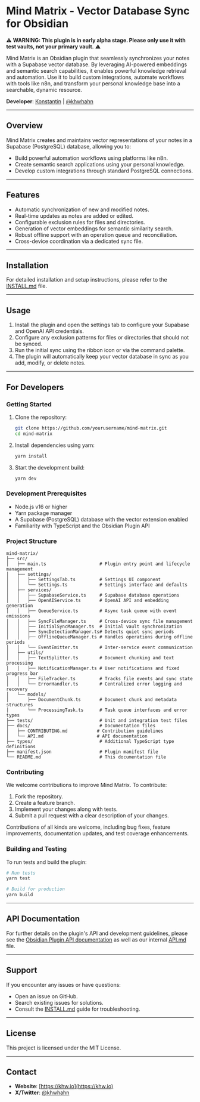 # Mind Matrix - Vector Database Sync for Obsidian

⚠️ **WARNING: This plugin is in early alpha stage. Please only use it with test vaults, not your primary vault.** ⚠️

Mind Matrix is an Obsidian plugin that seamlessly synchronizes your notes with a Supabase vector database. By leveraging AI-powered embeddings and semantic search capabilities, it enables powerful knowledge retrieval and automation. Use it to build custom integrations, automate workflows with tools like n8n, and transform your personal knowledge base into a searchable, dynamic resource.

**Developer**: [Konstantin](https://khw.io) | [@khwhahn](https://x.com/khwhahn)

---

## Overview

Mind Matrix creates and maintains vector representations of your notes in a Supabase (PostgreSQL) database, allowing you to:

- Build powerful automation workflows using platforms like n8n.
- Create semantic search applications using your personal knowledge.
- Develop custom integrations through standard PostgreSQL connections.

---

## Features

- Automatic synchronization of new and modified notes.
- Real-time updates as notes are added or edited.
- Configurable exclusion rules for files and directories.
- Generation of vector embeddings for semantic similarity search.
- Robust offline support with an operation queue and reconciliation.
- Cross-device coordination via a dedicated sync file.

---

## Installation

For detailed installation and setup instructions, please refer to the [INSTALL.md](./INSTALL.md) file.

---

## Usage

1. Install the plugin and open the settings tab to configure your Supabase and OpenAI API credentials.
2. Configure any exclusion patterns for files or directories that should not be synced.
3. Run the initial sync using the ribbon icon or via the command palette.
4. The plugin will automatically keep your vector database in sync as you add, modify, or delete notes.

---

## For Developers

### Getting Started

1. Clone the repository:
   ```bash
   git clone https://github.com/yourusername/mind-matrix.git
   cd mind-matrix
   ```
2. Install dependencies using yarn:
   ```bash
   yarn install
   ```
3. Start the development build:
   ```bash
   yarn dev
   ```

### Development Prerequisites

- Node.js v16 or higher
- Yarn package manager
- A Supabase (PostgreSQL) database with the vector extension enabled
- Familiarity with TypeScript and the Obsidian Plugin API

### Project Structure

```
mind-matrix/
├── src/
│   ├── main.ts                    # Plugin entry point and lifecycle management
│   ├── settings/
│   │   ├── SettingsTab.ts         # Settings UI component
│   │   └── Settings.ts            # Settings interface and defaults
│   ├── services/
│   │   ├── SupabaseService.ts     # Supabase database operations
│   │   ├── OpenAIService.ts       # OpenAI API and embedding generation
│   │   ├── QueueService.ts        # Async task queue with event emissions
│   │   ├── SyncFileManager.ts     # Cross-device sync file management
│   │   ├── InitialSyncManager.ts  # Initial vault synchronization
│   │   ├── SyncDetectionManager.ts# Detects quiet sync periods
│   │   ├── OfflineQueueManager.ts # Handles operations during offline periods
│   │   └── EventEmitter.ts        # Inter-service event communication
│   ├── utils/
│   │   ├── TextSplitter.ts        # Document chunking and text processing
│   │   ├── NotificationManager.ts # User notifications and fixed progress bar
│   │   ├── FileTracker.ts         # Tracks file events and sync state
│   │   └── ErrorHandler.ts        # Centralized error logging and recovery
│   └── models/
│       ├── DocumentChunk.ts       # Document chunk and metadata structures
│       └── ProcessingTask.ts      # Task queue interfaces and error types
├── tests/                         # Unit and integration test files
├── docs/                          # Documentation files
│   ├── CONTRIBUTING.md           # Contribution guidelines
│   └── API.md                    # API documentation
├── types/                         # Additional TypeScript type definitions
├── manifest.json                  # Plugin manifest file
└── README.md                      # This documentation file
```

### Contributing

We welcome contributions to improve Mind Matrix. To contribute:

1. Fork the repository.
2. Create a feature branch.
3. Implement your changes along with tests.
4. Submit a pull request with a clear description of your changes.

Contributions of all kinds are welcome, including bug fixes, feature improvements, documentation updates, and test coverage enhancements.

### Building and Testing

To run tests and build the plugin:

```bash
# Run tests
yarn test

# Build for production
yarn build
```

---

## API Documentation

For further details on the plugin's API and development guidelines, please see the [Obsidian Plugin API documentation](https://github.com/obsidianmd/obsidian-api) as well as our internal [API.md](./docs/API.md) file.

---

## Support

If you encounter any issues or have questions:

- Open an issue on GitHub.
- Search existing issues for solutions.
- Consult the [INSTALL.md](./INSTALL.md) guide for troubleshooting.

---

## License

This project is licensed under the MIT License.

---

## Contact

- **Website**: [https://khw.io](https://khw.io)
- **X/Twitter**: [@khwhahn](https://x.com/khwhahn)
